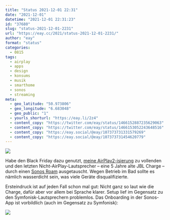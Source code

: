 ```yaml
---
title: "Status 2021-12-01 22:31"
date: "2021-12-01"
datetime: "2021-12-01 22:31:23"
id: "37680"
slug: "status-2021-12-01-2231"
url: "https://eay.cc/2021/status-2021-12-01-2231/"
author: "eay"
format: "status"
categories:
  - 0815
tags:
  - airplay
  - apps
  - design
  - konsums
  - musik
  - smarthome
  - sonos
  - streaming
meta:
  - geo_latitude: "50.973806"
  - geo_longitude: "6.683048"
  - geo_public: "1"
  - yourls_shorturl: "https://eay.li/2z4"
  - content_copy: "https://twitter.com/eay/status/1466152887235629063"
  - content_copy: "https://twitter.com/eay/status/1466153052243648516"
  - content_copy: "https://eay.social/@eay/107373731331579269"
  - content_copy: "https://eay.social/@eay/107373731454620779"
---
```


![](https://eay.cc/uploads/2021/sonos-roam-packaging.jpg)

Habe den Black Friday dazu genutzt, [meine AirPlay2-isierung](https://eay.cc/2021/status-2021-03-27-2305/) zu vollenden und den letzten Nicht-AirPlay-Lautsprecher – eine 5 Jahre alte JBL Charge – durch einen [Sonos Roam](https://www.amazon.de/exec/obidos/ASIN/B08YWWY5TD/eayznet-21) ausgetauscht. Wegen Betrieb im Bad sollte es nämlich wasserdicht sein, was viele Geräte disqualifizierte.

Ersteindruck ist auf jeden Fall schon mal gut: Nicht ganz so laut wie die Charge, dafür aber vor allem bei Sprache klarer. Setup lief im Gegensatz zu den Symfonisk-Lautsprechern problemlos. Das Onboarding in der Sonos-App ist vorbildlich (auch im Gegensatz zu Symfonisk):

![](https://eay.cc/uploads/2021/sonos-roam-onboarding.png)
